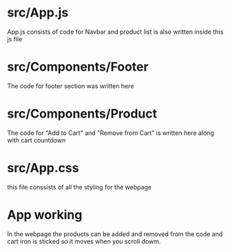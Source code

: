 # src/App.js
App.js consists of code for Navbar and product list is also written inside this js file

# src/Components/Footer
The code for footer section was written here

# src/Components/Product
The code for "Add to Cart" and "Remove from Cart" is written here along with cart countdown

# src/App.css
this file conssists of all the styling for the webpage

# App working
In the webpage the products can be added and removed from the code and cart iron is sticked so it moves when you scroll dowm.
